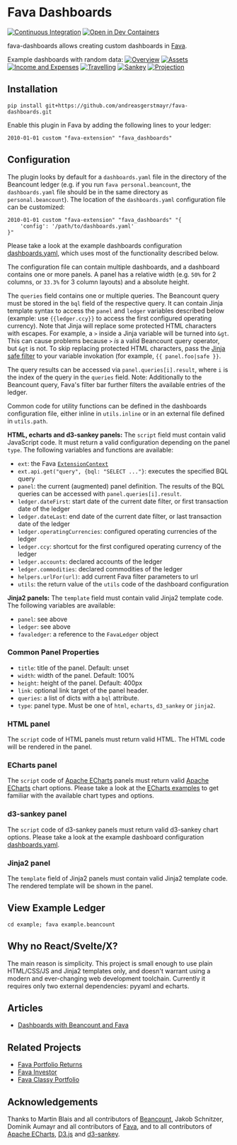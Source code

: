 # Fava Dashboards
[![Continuous Integration](https://github.com/andreasgerstmayr/fava-dashboards/actions/workflows/continuous-integration.yaml/badge.svg)](https://github.com/andreasgerstmayr/fava-dashboards/actions/workflows/continuous-integration.yaml)
[![Open in Dev Containers](https://img.shields.io/static/v1?label=Dev%20Containers&message=Open&color=blue&logo=visualstudiocode)](https://vscode.dev/redirect?url=vscode://ms-vscode-remote.remote-containers/cloneInVolume?url=https://github.com/andreasgerstmayr/fava-dashboards)

fava-dashboards allows creating custom dashboards in [Fava](https://github.com/beancount/fava).

Example dashboards with random data:
[![Overview](frontend/tests/e2e/__image_snapshots__/dashboard_overview.png)](frontend/tests/e2e/__image_snapshots__/dashboard_overview.png)
[![Assets](frontend/tests/e2e/__image_snapshots__/dashboard_assets.png)](frontend/tests/e2e/__image_snapshots__/dashboard_assets.png)
[![Income and Expenses](frontend/tests/e2e/__image_snapshots__/dashboard_income_and_expenses.png)](frontend/tests/e2e/__image_snapshots__/dashboard_income_and_expenses.png)
[![Travelling](frontend/tests/e2e/__image_snapshots__/dashboard_travelling.png)](frontend/tests/e2e/__image_snapshots__/dashboard_travelling.png)
[![Sankey](frontend/tests/e2e/__image_snapshots__/dashboard_sankey.png)](frontend/tests/e2e/__image_snapshots__/dashboard_sankey.png)
[![Projection](frontend/tests/e2e/__image_snapshots__/dashboard_projection.png)](frontend/tests/e2e/__image_snapshots__/dashboard_projection.png)

## Installation
```
pip install git+https://github.com/andreasgerstmayr/fava-dashboards.git
```

Enable this plugin in Fava by adding the following lines to your ledger:
```
2010-01-01 custom "fava-extension" "fava_dashboards"
```

## Configuration
The plugin looks by default for a `dashboards.yaml` file in the directory of the Beancount ledger (e.g. if you run `fava personal.beancount`, the `dashboards.yaml` file should be in the same directory as `personal.beancount`).
The location of the `dashboards.yaml` configuration file can be customized:
```
2010-01-01 custom "fava-extension" "fava_dashboards" "{
    'config': '/path/to/dashboards.yaml'
}"
```

Please take a look at the example dashboards configuration [dashboards.yaml](example/dashboards.yaml), which uses most of the functionality described below.

The configuration file can contain multiple dashboards, and a dashboard contains one or more panels.
A panel has a relative width (e.g. `50%` for 2 columns, or `33.3%` for 3 column layouts) and a absolute height.

The `queries` field contains one or multiple queries.
The Beancount query must be stored in the `bql` field of the respective query.
It can contain Jinja template syntax to access the `panel` and `ledger` variables described below (example: use `{{ledger.ccy}}` to access the first configured operating currency).
Note that Jinja will replace some protected HTML characters with escapes.
For example, a `>` inside a Jinja variable will be turned into  `&gt`.
This can cause problems because `>` *is* a valid Beancount query operator, but `&gt` is not.
To skip replacing protected HTML characters, pass the [Jinja safe filter](https://jinja.palletsprojects.com/en/3.0.x/templates/#jinja-filters.safe) to your variable invokation (for example, `{{ panel.foo|safe }}`.

The query results can be accessed via `panel.queries[i].result`, where `i` is the index of the query in the `queries` field.
Note: Additionally to the Beancount query, Fava's filter bar further filters the available entries of the ledger.

Common code for utility functions can be defined in the dashboards configuration file, either inline in `utils.inline` or in an external file defined in `utils.path`.

**HTML, echarts and d3-sankey panels:**
The `script` field must contain valid JavaScript code.
It must return a valid configuration depending on the panel `type`.
The following variables and functions are available:
* `ext`: the Fava [`ExtensionContext`](https://github.com/beancount/fava/blob/main/frontend/src/extensions.ts)
* `ext.api.get("query", {bql: "SELECT ..."}`: executes the specified BQL query
* `panel`: the current (augmented) panel definition. The results of the BQL queries can be accessed with `panel.queries[i].result`.
* `ledger.dateFirst`: start date of the current date filter, or first transaction date of the ledger
* `ledger.dateLast`: end date of the current date filter, or last transaction date of the ledger
* `ledger.operatingCurrencies`: configured operating currencies of the ledger
* `ledger.ccy`: shortcut for the first configured operating currency of the ledger
* `ledger.accounts`: declared accounts of the ledger
* `ledger.commodities`: declared commodities of the ledger
* `helpers.urlFor(url)`: add current Fava filter parameters to url
* `utils`: the return value of the `utils` code of the dashboard configuration

**Jinja2 panels:**
The `template` field must contain valid Jinja2 template code.
The following variables are available:
* `panel`: see above
* `ledger`: see above
* `favaledger`: a reference to the `FavaLedger` object

### Common Panel Properties
* `title`: title of the panel. Default: unset
* `width`: width of the panel. Default: 100%
* `height`: height of the panel. Default: 400px
* `link`: optional link target of the panel header.
* `queries`: a list of dicts with a `bql` attribute.
* `type`: panel type. Must be one of `html`, `echarts`, `d3_sankey` or `jinja2`.

### HTML panel
The `script` code of HTML panels must return valid HTML.
The HTML code will be rendered in the panel.

### ECharts panel
The `script` code of [Apache ECharts](https://echarts.apache.org) panels must return valid [Apache ECharts](https://echarts.apache.org) chart options.
Please take a look at the [ECharts examples](https://echarts.apache.org/examples) to get familiar with the available chart types and options.

### d3-sankey panel
The `script` code of d3-sankey panels must return valid d3-sankey chart options.
Please take a look at the example dashboard configuration [dashboards.yaml](example/dashboards.yaml).

### Jinja2 panel
The `template` field of Jinja2 panels must contain valid Jinja2 template code.
The rendered template will be shown in the panel.

## View Example Ledger
`cd example; fava example.beancount`

## Why no React/Svelte/X?
The main reason is simplicity.
This project is small enough to use plain HTML/CSS/JS and Jinja2 templates only, and doesn't warrant using a modern and ever-changing web development toolchain.
Currently it requires only two external dependencies: pyyaml and echarts.

## Articles
* [Dashboards with Beancount and Fava](https://www.andreasgerstmayr.at/2023/03/12/dashboards-with-beancount-and-fava.html)

## Related Projects
* [Fava Portfolio Returns](https://github.com/andreasgerstmayr/fava-portfolio-returns)
* [Fava Investor](https://github.com/redstreet/fava_investor)
* [Fava Classy Portfolio](https://github.com/seltzered/fava-classy-portfolio)

## Acknowledgements
Thanks to Martin Blais and all contributors of [Beancount](https://github.com/beancount/beancount),
Jakob Schnitzer, Dominik Aumayr and all contributors of [Fava](https://github.com/beancount/fava),
and to all contributors of [Apache ECharts](https://echarts.apache.org), [D3.js](https://d3js.org) and [d3-sankey](https://github.com/d3/d3-sankey).
